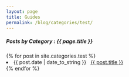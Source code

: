 ```yaml
---
layout: page
title: Guides
permalink: /blog/categories/test/
---
```


<h5> Posts by Category : {{ page.title }} </h5>

<div class="card">
{% for post in site.categories.test %}
 <li class="category-posts"><span>{{ post.date | date_to_string }}</span> &nbsp; <a href="{{ post.url }}">{{ post.title }}</a></li>
{% endfor %}
</div>

